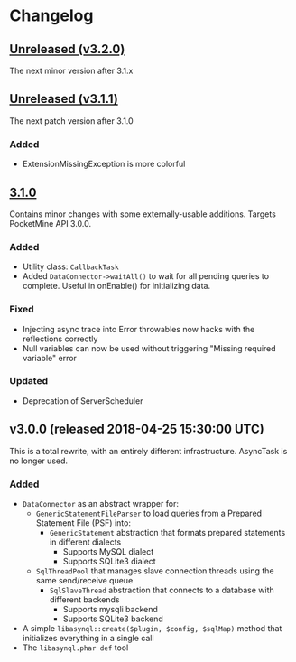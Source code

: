 # Changelog

## [Unreleased (v3.2.0)](https://github.com/poggit/libasynql/compare/v3.0.0...dev)
The next minor version after 3.1.x

## [Unreleased (v3.1.1)](https://github.com/poggit/libasynql/compare/v3.0.0...master)
The next patch version after 3.1.0

### Added
- ExtensionMissingException is more colorful

## [3.1.0](https://github.com/poggit/libasynql/compare/v3.0.0...v3.1.0)
Contains minor changes with some externally-usable additions. Targets PocketMine API 3.0.0.

### Added
- Utility class: `CallbackTask`
- Added `DataConnector->waitAll()` to wait for all pending queries to complete. Useful in onEnable() for initializing data.

### Fixed
- Injecting async trace into Error throwables now hacks with the reflections correctly
- Null variables can now be used without triggering "Missing required variable" error

### Updated
- Deprecation of ServerScheduler
 
## v3.0.0 (released 2018-04-25 15:30:00 UTC)
This is a total rewrite, with an entirely different infrastructure. AsyncTask is no longer used.

### Added
- `DataConnector` as an abstract wrapper for:
  - `GenericStatementFileParser` to load queries from a Prepared Statement File (PSF) into:
    - `GenericStatement` abstraction that formats prepared statements in different dialects
      - Supports MySQL dialect
      - Supports SQLite3 dialect
  - `SqlThreadPool` that manages slave connection threads using the same send/receive queue
    - `SqlSlaveThread` abstraction that connects to a database with different backends
      - Supports mysqli backend
      - Supports SQLite3 backend
- A simple `libasynql::create($plugin, $config, $sqlMap)` method that initializes everything in a single call
- The `libasynql.phar def` tool
